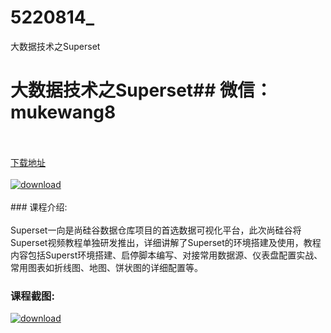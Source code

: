 # 5220814_
大数据技术之Superset
# 大数据技术之Superset## 微信：mukewang8
<br/></br>[下载地址](http://www.36tz.cn/article/5220814 "下载地址")
<br/></br>[![download](http://36tz.cn/muke_img/2021_08_1-49-300x170.png "下载地址")](http://www.36tz.cn/article/5220814 "下载地址")
<br/></br>### 课程介绍:<br/></br>Superset一向是尚硅谷数据仓库项目的首选数据可视化平台，此次尚硅谷将Superset视频教程单独研发推出，详细讲解了Superset的环境搭建及使用，教程内容包括Superst环境搭建、启停脚本编写、对接常用数据源、仪表盘配置实战、常用图表如折线图、地图、饼状图的详细配置等。

### 课程截图:
[![download](http://36tz.cn/muke_img/2021_08_2-48.png "下载地址")](http://www.36tz.cn/article/5220814 "下载地址")
